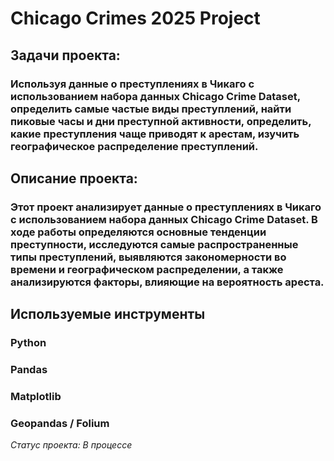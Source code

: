 # Chicago Crimes 2025 Project

## Задачи проекта: 
### Используя данные о преступлениях в Чикаго с использованием набора данных Chicago Crime Dataset, определить самые частые виды преступлений, найти пиковые часы и дни преступной активности, определить, какие преступления чаще приводят к арестам, изучить географическое распределение преступлений.

## Описание проекта:
### Этот проект анализирует данные о преступлениях в Чикаго с использованием набора данных Chicago Crime Dataset. В ходе работы определяются основные тенденции преступности, исследуются самые распространенные типы преступлений, выявляются закономерности во времени и географическом распределении, а также анализируются факторы, влияющие на вероятность ареста.

## Используемые инструменты
### Python 
### Pandas 
### Matplotlib
### Geopandas / Folium 

*Статус проекта: В процессе*